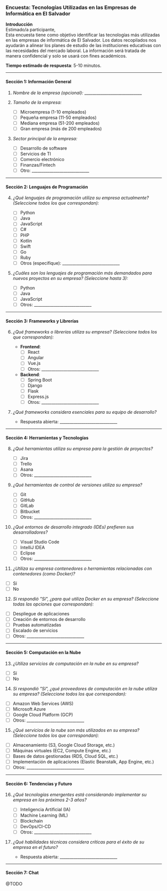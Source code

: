 ### **Encuesta: Tecnologías Utilizadas en las Empresas de Informática en El Salvador**

**Introducción**  
Estimado/a participante,  
Esta encuesta tiene como objetivo identificar las tecnologías más utilizadas en las empresas de informática de El Salvador. Los datos recopilados nos ayudarán a alinear los planes de estudio de las instituciones educativas con las necesidades del mercado laboral. La información será tratada de manera confidencial y solo se usará con fines académicos.  

**Tiempo estimado de respuesta**: 5-10 minutos.  

---

#### **Sección 1: Información General**
1. *Nombre de la empresa (opcional):* _____________________________  
2. *Tamaño de la empresa:*  
   - ☐ Microempresa (1-10 empleados)  
   - ☐ Pequeña empresa (11-50 empleados)  
   - ☐ Mediana empresa (51-200 empleados)  
   - ☐ Gran empresa (más de 200 empleados)  

3. *Sector principal de la empresa:*  
   - ☐ Desarrollo de software  
   - ☐ Servicios de TI  
   - ☐ Comercio electrónico  
   - ☐ Finanzas/Fintech  
   - ☐ Otro: _____________________________  

---

#### **Sección 2: Lenguajes de Programación**
4. *¿Qué lenguajes de programación utiliza su empresa actualmente? (Seleccione todos los que correspondan):*  
   - ☐ Python  
   - ☐ Java  
   - ☐ JavaScript  
   - ☐ C#  
   - ☐ PHP  
   - ☐ Kotlin  
   - ☐ Swift  
   - ☐ Go  
   - ☐ Ruby  
   - ☐ Otros (especifique): _____________________________  

5. *¿Cuáles son los lenguajes de programación más demandados para nuevos proyectos en su empresa? (Seleccione hasta 3):*  
   - ☐ Python  
   - ☐ Java  
   - ☐ JavaScript  
   - ☐ Otros: _____________________________  

---

#### **Sección 3: Frameworks y Librerías**
6. *¿Qué frameworks o librerías utiliza su empresa? (Seleccione todos los que correspondan):*  
   - **Frontend**:  
     - ☐ React  
     - ☐ Angular  
     - ☐ Vue.js  
     - ☐ Otros: _____________________________  
   - **Backend**:  
     - ☐ Spring Boot  
     - ☐ Django  
     - ☐ Flask  
     - ☐ Express.js  
     - ☐ Otros: _____________________________  

7. *¿Qué frameworks considera esenciales para su equipo de desarrollo?*  
   - Respuesta abierta: _____________________________  

---

#### **Sección 4: Herramientas y Tecnologías**
8. *¿Qué herramientas utiliza su empresa para la gestión de proyectos?*  
   - ☐ Jira  
   - ☐ Trello  
   - ☐ Asana  
   - ☐ Otros: _____________________________  

9. *¿Qué herramientas de control de versiones utiliza su empresa?*  
   - ☐ Git  
   - ☐ GitHub  
   - ☐ GitLab  
   - ☐ Bitbucket  
   - ☐ Otros: _____________________________  

10. *¿Qué entornos de desarrollo integrado (IDEs) prefieren sus desarrolladores?*  
    - ☐ Visual Studio Code  
    - ☐ IntelliJ IDEA  
    - ☐ Eclipse  
    - ☐ Otros: _____________________________  

11. *¿Utiliza su empresa contenedores o herramientas relacionadas con contenedores (como Docker)?*  
   - ☐ Sí  
   - ☐ No  

12. *Si respondió "Sí", ¿para qué utiliza Docker en su empresa? (Seleccione todas las opciones que correspondan):*  
   - ☐ Despliegue de aplicaciones  
   - ☐ Creación de entornos de desarrollo  
   - ☐ Pruebas automatizadas  
   - ☐ Escalado de servicios  
   - ☐ Otros: _____________________________  

---

#### **Sección 5: Computación en la Nube**

13. *¿Utiliza servicios de computación en la nube en su empresa?*  
   - ☐ Sí  
   - ☐ No  

14. *Si respondió "Sí", ¿qué proveedores de computación en la nube utiliza su empresa? (Seleccione todos los que correspondan):*  
   - ☐ Amazon Web Services (AWS)  
   - ☐ Microsoft Azure  
   - ☐ Google Cloud Platform (GCP)  
   - ☐ Otros: _____________________________  

15. *¿Qué servicios de la nube son más utilizados en su empresa? (Seleccione todos los que correspondan):*  
   - ☐ Almacenamiento (S3, Google Cloud Storage, etc.)  
   - ☐ Máquinas virtuales (EC2, Compute Engine, etc.)  
   - ☐ Bases de datos gestionadas (RDS, Cloud SQL, etc.)  
   - ☐ Implementación de aplicaciones (Elastic Beanstalk, App Engine, etc.)  
   - ☐ Otros: _____________________________  

---

#### **Sección 6: Tendencias y Futuro**
16. *¿Qué tecnologías emergentes está considerando implementar su empresa en los próximos 2-3 años?*  
    - ☐ Inteligencia Artificial (IA)  
    - ☐ Machine Learning (ML)  
    - ☐ Blockchain  
    - ☐ DevOps/CI-CD  
    - ☐ Otros: _____________________________  

17. *¿Qué habilidades técnicas considera críticas para el éxito de su empresa en el futuro?*  
    - Respuesta abierta: _____________________________  

---

#### **Sección 7: Chat**
@TODO
